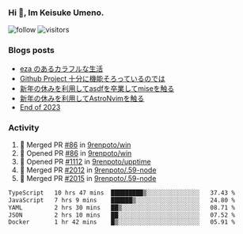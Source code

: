 ### Hi 👋, Im Keisuke Umeno.

<!--
**9renpoto/9renpoto** is a ✨ _special_ ✨ repository because its `README.md` (this file) appears on your GitHub profile.

Here are some ideas to get you started:

- 🔭 I’m currently working on ...
- 🌱 I’m currently learning ...
- 👯 I’m looking to collaborate on ...
- 🤔 I’m looking for help with ...
- 💬 Ask me about ...
- 📫 How to reach me: ...
- 😄 Pronouns: ...
- ⚡ Fun fact: ...
-->

![follow](https://img.shields.io/github/followers/9renpoto?label=Follow&style=social)
![visitors](https://komarev.com/ghpvc/?username=9renpoto&label=Profile%20views&color=0e75b6&style=flat)

### Blogs posts

<!-- BLOG-POST-LIST:START -->
- [eza のあるカラフルな生活](https://9renpoto.win/entry/2024/02/01/eza)
- [Github Project 十分に機能そろっているのでは](https://9renpoto.win/entry/2024/01/14/gh-projects)
- [新年の休みを利用してasdfを卒業してmiseを触る](https://9renpoto.win/entry/2024/01/07/mise)
- [新年の休みを利用してAstroNvimを触る](https://9renpoto.win/entry/2024/01/03/new-year-holidays)
- [End of 2023](https://9renpoto.win/entry/2023/12/31/end)
<!-- BLOG-POST-LIST:END -->

### Activity

<!--START_SECTION:activity-->
1. 🎉 Merged PR [#86](https://github.com/9renpoto/win/pull/86) in [9renpoto/win](https://github.com/9renpoto/win)
2. 💪 Opened PR [#86](https://github.com/9renpoto/win/pull/86) in [9renpoto/win](https://github.com/9renpoto/win)
3. 💪 Opened PR [#1112](https://github.com/9renpoto/upptime/pull/1112) in [9renpoto/upptime](https://github.com/9renpoto/upptime)
4. 🎉 Merged PR [#2012](https://github.com/9renpoto/.59-node/pull/2012) in [9renpoto/.59-node](https://github.com/9renpoto/.59-node)
5. 🎉 Merged PR [#2015](https://github.com/9renpoto/.59-node/pull/2015) in [9renpoto/.59-node](https://github.com/9renpoto/.59-node)
<!--END_SECTION:activity-->

<!--START_SECTION:waka-->

```txt
TypeScript   10 hrs 47 mins  █████████▒░░░░░░░░░░░░░░░   37.43 %
JavaScript   7 hrs 9 mins    ██████▒░░░░░░░░░░░░░░░░░░   24.80 %
YAML         2 hrs 30 mins   ██▒░░░░░░░░░░░░░░░░░░░░░░   08.71 %
JSON         2 hrs 10 mins   ██░░░░░░░░░░░░░░░░░░░░░░░   07.52 %
Docker       1 hr 42 mins    █▒░░░░░░░░░░░░░░░░░░░░░░░   05.91 %
```

<!--END_SECTION:waka-->
